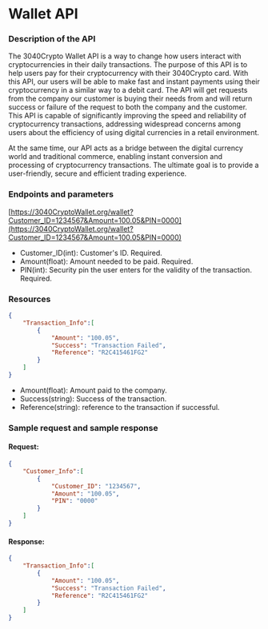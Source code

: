 # Wallet API
### Description of the API
The 3040Crypto Wallet API is a way to change how users interact with cryptocurrencies in their daily transactions. The purpose of this API is to help users pay for their cryptocurrency with their 3040Crypto card. With this API, our users will be able to make fast and instant payments using their cryptocurrency in a similar way to a debit card. The API will get requests from the company our customer is buying their needs from and will return success or failure of the request to both the company and the customer. This API is capable of significantly improving the speed and reliability of cryptocurrency transactions, addressing widespread concerns among users about the efficiency of using digital currencies in a retail environment.  

At the same time, our API acts as a bridge between the digital currency world and traditional commerce, enabling instant conversion and processing of cryptocurrency transactions. The ultimate goal is to provide a user-friendly, secure and efficient trading experience.

### Endpoints and parameters
[https://3040CryptoWallet.org/wallet?Customer_ID=1234567&Amount=100.05&PIN=0000](https://3040CryptoWallet.org/wallet?Customer_ID=1234567&Amount=100.05&PIN=0000)

* Customer_ID(int): Customer's ID. Required.
* Amount(float): Amount needed to be paid. Required.
* PIN(int): Security pin the user enters for the validity of the transaction. Required.

### Resources
```json
{
    "Transaction_Info":[
        {
            "Amount": "100.05",
            "Success": "Transaction Failed",
            "Reference": "R2C415461FG2"
        }
    ]
}
```

* Amount(float): Amount paid to the company.
* Success(string): Success of the transaction.
* Reference(string): reference to the transaction if successful.

### Sample request and sample response
#### Request:
```json
{
    "Customer_Info":[
        {
            "Customer_ID": "1234567",
            "Amount": "100.05",
            "PIN": "0000"
        }
    ]
}
```
#### Response:
```json
{
    "Transaction_Info":[
        {
            "Amount": "100.05",
            "Success": "Transaction Failed",
            "Reference": "R2C415461FG2"
        }
    ]
}
```
